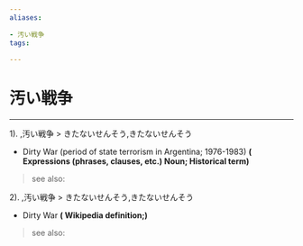 ```yaml
---
aliases:
    
- 汚い戦争
tags:
    
---
```


# 汚い戦争
---
1).
,汚い戦争 > きたないせんそう,きたないせんそう

- Dirty War (period of state terrorism in Argentina; 1976-1983)
**( Expressions (phrases, clauses, etc.) Noun; Historical term)**
> see also: 
            
2).
,汚い戦争 > きたないせんそう,きたないせんそう

- Dirty War
**( Wikipedia definition;)**
> see also: 
            